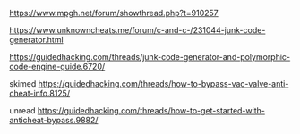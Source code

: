 
https://www.mpgh.net/forum/showthread.php?t=910257

https://www.unknowncheats.me/forum/c-and-c-/231044-junk-code-generator.html


https://guidedhacking.com/threads/junk-code-generator-and-polymorphic-code-engine-guide.6720/

skimed
https://guidedhacking.com/threads/how-to-bypass-vac-valve-anti-cheat-info.8125/

unread
https://guidedhacking.com/threads/how-to-get-started-with-anticheat-bypass.9882/

